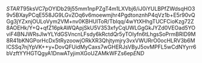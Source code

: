 $START$95ksVC7pOYlDb29j55mm1npPZgT4m1LXVbj6/iJ0iYULBPfZWdsqHO39v5BXayPCqE558JG9LGvZOq6v6moewmjhr4PgdtonznhP4qVz1b+E5r90vQGg3jYZxnjOULoVym2VM+nv0KBHUlToR/Tblqq/4wYtXHhgTUCFCioKzg72Z8AOEHk/Y+Q+qfZ16pkAWQApjSkU5V353xfyCqUWLGgGkJYZd0VEOad5YOviF4BNJWRsJlwYLYdGSVncnLFsdy6kRctdQr5yTOIyfn6tLhgsSoPrmBRID9M8R41bKNGPorHcDx5tRyzoowjORkXR3Qhjtymjry3vxVWURrO0ocHLRV3b6MlCSSq7njYpVK++y+DovQFUidMyCaxs7wGHERJsVByJ5ovMPFL5wCdNYyrr6bVzftYYHGTQgyA1DnwATyjimXGoUZAMkWFZs6ep$END$